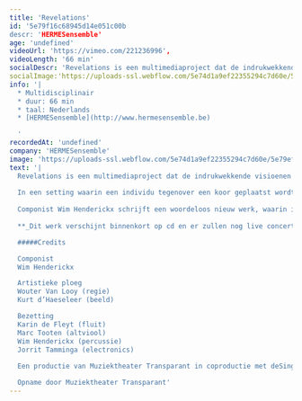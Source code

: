 ```yaml
---
title: 'Revelations'
id: '5e79f16c68945d14e051c00b
descr: 'HERMESensemble'
age: 'undefined'
videoUrl: 'https://vimeo.com/221236996',
videoLength: '66 min'
socialDescr: 'Revelations is een multimediaproject dat de indrukwekkende visioenen van de 13e-eeuwse dichteres en mystica Hadewijch van Antwerpen (s.d.-1248) als uitgangspunt neemt. Haar getuigenissen behoren tot de verbazingwekkendste teksten uit onze literatuurgeschiedenis. In de traditie van de middeleeuwse christelijke mystiek beschrijft Hadewijch in haar Visioenen een extatische liefdesrelatie met de goddelijke Ander; passie is hierbij het sleutelwoord.In een setting waarin een individu tegenover een koor geplaatst wordt, zoekt Revelations naar de kracht van visionaire ervaringen en extase in onze hedendaagse context.'
socialImage:'https://uploads-ssl.webflow.com/5e74d1a9ef22355294c7d60e/5e79efaa17cdad9e54dc0ecc_HERMESensemble_REVELATIONS-ckoenbroos_1-825x550.jpg'
info: '|
  * Multidisciplinair
  * duur: 66 min
  * taal: Nederlands
  * [HERMESensemble](http://www.hermesensemble.be)

  ‍'
recordedAt: 'undefined'
company: 'HERMESensemble'
image: 'https://uploads-ssl.webflow.com/5e74d1a9ef22355294c7d60e/5e79efaa17cdad9e54dc0ecc_HERMESensemble_REVELATIONS-ckoenbroos_1-825x550.jpg'
text: '|
  Revelations is een multimediaproject dat de indrukwekkende visioenen van de 13e-eeuwse dichteres en mystica Hadewijch van Antwerpen (s.d.-1248) als uitgangspunt neemt. Haar getuigenissen behoren tot de verbazingwekkendste teksten uit onze literatuurgeschiedenis. In de traditie van de middeleeuwse christelijke mystiek beschrijft Hadewijch in haar Visioenen een extatische liefdesrelatie met de goddelijke Ander; passie is hierbij het sleutelwoord.
  
  In een setting waarin een individu tegenover een koor geplaatst wordt, zoekt Revelations naar de kracht van visionaire ervaringen en extase in onze hedendaagse context.
  
  Componist Wim Henderickx schrijft een woordeloos nieuw werk, waarin inspiratie van middeleeuwse en renaissancemuziek voor vrouwenstemmen doorklinkt. HERMESensemble en de elektronische muziek van Jorrit Tamminga krijgen een belangrijke plaats in zijn partituur. Na Void en De koningin zonder land werkt Wim Henderickx opnieuw samen met regisseur Wouter Van Looy, die voor Revelations een immateriële installatie met licht en rook creëert waarin de beelden van videokunstenaar Kurt d’Haeseleer aan Hadewijchs mystiek refereren.
  
  **_Dit werk verschijnt binnenkort op cd en er zullen nog live concerten volgen._**

  #####Credits

  Componist
  Wim Henderickx

  Artistieke ploeg
  Wouter Van Looy (regie)
  Kurt d’Haeseleer (beeld)

  Bezetting
  Karin de Fleyt (fluit)
  Marc Tooten (altviool)
  Wim Henderickx (percussie)
  Jorrit Tamminga (electronics)
  
  Een productie van Muziektheater Transparant in coproductie met deSingel, Operadagen Rotterdam, HERMESensemble en Cappella Amsterdam

  Opname door Muziektheater Transparant'
---
```

